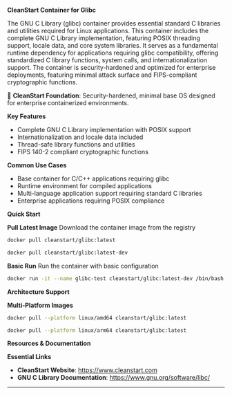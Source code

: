 **CleanStart Container for Glibc**

The GNU C Library (glibc) container provides essential standard C libraries and utilities required for Linux applications. This container includes the complete GNU C Library implementation, featuring POSIX threading support, locale data, and core system libraries. It serves as a fundamental runtime dependency for applications requiring glibc compatibility, offering standardized C library functions, system calls, and internationalization support. The container is security-hardened and optimized for enterprise deployments, featuring minimal attack surface and FIPS-compliant cryptographic functions.

📌 **CleanStart Foundation**: Security-hardened, minimal base OS designed for enterprise containerized environments.

**Key Features**
* Complete GNU C Library implementation with POSIX support
* Internationalization and locale data included
* Thread-safe library functions and utilities
* FIPS 140-2 compliant cryptographic functions

**Common Use Cases**
* Base container for C/C++ applications requiring glibc
* Runtime environment for compiled applications
* Multi-language application support requiring standard C libraries
* Enterprise applications requiring POSIX compliance

**Quick Start**

**Pull Latest Image**
Download the container image from the registry

```bash
docker pull cleanstart/glibc:latest
```
```bash
docker pull cleanstart/glibc:latest-dev
```

**Basic Run**
Run the container with basic configuration

```bash
docker run -it --name glibc-test cleanstart/glibc:latest-dev /bin/bash
```

**Architecture Support**

**Multi-Platform Images**

```bash
docker pull --platform linux/amd64 cleanstart/glibc:latest
```
```bash
docker pull --platform linux/arm64 cleanstart/glibc:latest
```

**Resources & Documentation**

**Essential Links**
* **CleanStart Website**: https://www.cleanstart.com
* **GNU C Library Documentation**: https://www.gnu.org/software/libc/

---
